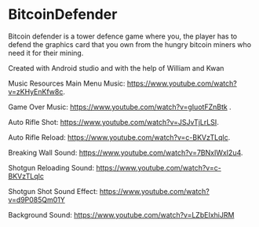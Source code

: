 # BitcoinDefender
Bitcoin defender is a tower defence game where you, the player has to defend the graphics card that you own from the hungry bitcoin miners who need it for their mining.

Created with Android studio
and with the help of William and Kwan

Music Resources
Main Menu Music: https://www.youtube.com/watch?v=zKHyEnKfw8c.

Game Over Music: https://www.youtube.com/watch?v=gIuotFZnBtk .

Auto Rifle Shot: https://www.youtube.com/watch?v=JSJvTjLrLSI. 

Auto Rifle Reload: https://www.youtube.com/watch?v=c-BKVzTLqlc. 

Breaking Wall Sound: https://www.youtube.com/watch?v=7BNxIWxI2u4.

Shotgun Reloading Sound: https://www.youtube.com/watch?v=c-BKVzTLqlc

Shotgun Shot Sound Effect: https://www.youtube.com/watch?v=d9P085Qm01Y

Background Sound: https://www.youtube.com/watch?v=LZbEIxhiJRM
